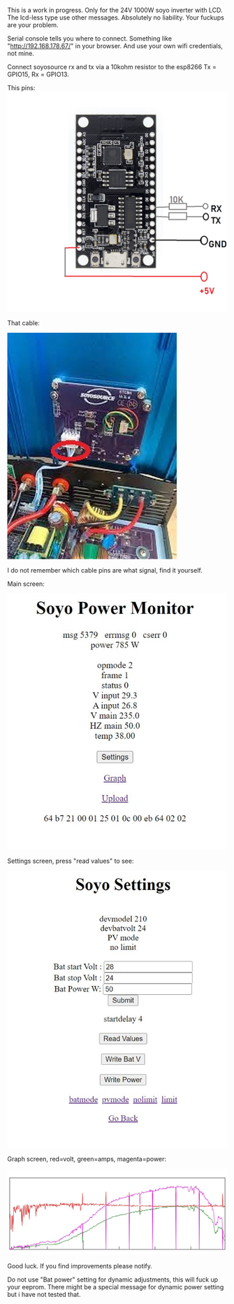 This is a work in progress. Only for the 24V 1000W soyo inverter with LCD. The lcd-less type use other messages. Absolutely no liability. Your fuckups are your problem.

Serial console tells you where to connect. Something like "http://192.168.178.67/" in your browser. And use your own wifi credentials, not mine.

Connect soyosource rx and tx via a 10kohm resistor to the esp8266 Tx = GPIO15, Rx = GPIO13.

This pins:
![wiring.png](wiring.png "This way")

That cable:

![images.jpg](images.jpg "This cable")

I do not remember which cable pins are what signal, find it yourself. 

Main screen:

![Clipboard02.jpg](Clipboard02.jpg "Hi")

Settings screen, press "read values" to see:

![Clipboard03.jpg](Clipboard03.jpg "Hi")

Graph screen, red=volt, green=amps, magenta=power:

![Clipboard01.jpg](Clipboard01.jpg "Hie")

Good luck. If you find improvements please notify.

Do not use "Bat power" setting for dynamic adjustments, this will fuck up your eeprom. There might be a special message for dynamic power setting but i have not tested that. 
